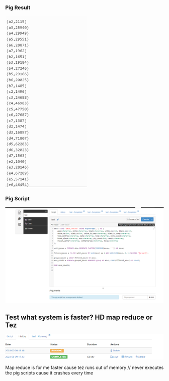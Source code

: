 ### Pig Result

![Alt text](result_pig.png "Title")

### Pig Script

![Alt text](image_2.png "Title")

## Test what system is faster? HD map reduce or Tez

![Alt text](img_2.png "Title")

Map reduce is for me faster cause tez runs out of memory // never executes the pig scripts cause it crashes every time

